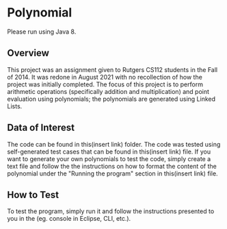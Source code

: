 # Polynomial

Please run using Java 8.

## Overview

This project was an assignment given to Rutgers CS112 students in the Fall of 2014. It was redone in August 2021 with no recollection
of how the project was initially completed. The focus of this project is to perform arithmetic operations (specifically addition
and multiplication) and point evaluation using polynomials; the polynomials are generated using Linked Lists.

## Data of Interest

The code can be found in this(insert link) folder. The code was tested using self-generated test cases that can be found in this(insert link) 
file. If you want to generate your own polynomials to test the code, simply create a text file and follow the the instructions on 
how to format the content of the polynomial under the "Running the program" section in this(insert link) file. 

## How to Test

To test the program, simply run it and follow the instructions presented to you in the (eg. console in Eclipse, CLI, etc.).

